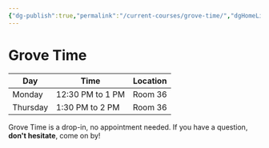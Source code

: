 ```yaml
---
{"dg-publish":true,"permalink":"/current-courses/grove-time/","dgHomeLink":false,"dgPassFrontmatter":false}
---
```


# Grove Time
Day|Time|Location
-|-|-
Monday|12:30 PM to 1 PM|Room 36
Thursday|1:30 PM to 2 PM|Room 36

Grove Time is a drop-in, no appointment needed.
If you have a question, **don't hesitate**, come on by! 
